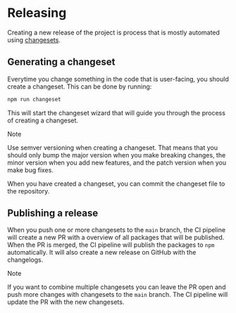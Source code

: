 # Releasing

Creating a new release of the project is process that is mostly automated using
[changesets](https://github.com/changesets/changesets).

## Generating a changeset
Everytime you change something in the code that is user-facing, you should create a changeset. This can be done by running:

```bash
npm run changeset
```

This will start the changeset wizard that will guide you through the process of creating a changeset.

> [!NOTE]
> Use semver versioning when creating a changeset. That means that you should only bump the major version when you make
> breaking changes, the minor version when you add new features, and the patch version when you make bug fixes.

When you have created a changeset, you can commit the changeset file to the repository.

## Publishing a release
When you push one or more changesets to the `main` branch, the CI pipeline will create a new PR with a overview of all
packages that will be published. When the PR is merged, the CI pipeline will publish the packages to `npm`
automatically. It will also create a new release on GitHub with the changelogs.

> [!NOTE]
> If you want to combine multiple changesets you can leave the PR open and push more changes with changesets to the
> `main` branch. The CI pipeline will update the PR with the new changesets.
